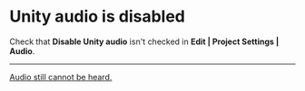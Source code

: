 # Unity audio is disabled
Check that **Disable Unity audio** isn't checked in **Edit | Project Settings | Audio**.

---
[Audio still cannot be heard.](System%20Volume.md)
